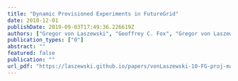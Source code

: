 ```yaml
---
title: "Dynamic Provisioned Experiments in FutureGrid"
date: 2010-12-01
publishDate: 2019-09-03T17:49:36.226619Z
authors: ["Gregor von Laszewski", "Geoffrey C. Fox", "Gregor von Laszewski", "Geoffrey C. Fox", "FutureGrid Team"]
publication_types: ["0"]
abstract: ""
featured: false
publication: ""
url_pdf: "https://laszewski.github.io/papers/vonLaszewski-10-FG-proj-management.pdf"
---
```



